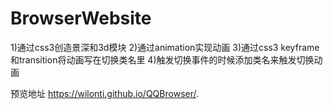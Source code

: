 # BrowserWebsite
1)通过css3创造景深和3d模块
2)通过animation实现动画
3)通过css3 keyframe 和transition将动画写在切换类名里
4)触发切换事件的时候添加类名来触发切换动画

预览地址
https://wilonti.github.io/QQBrowser/.
